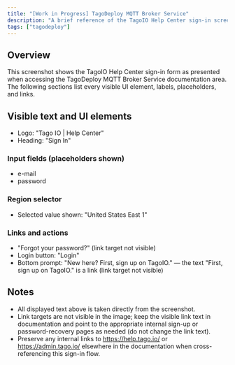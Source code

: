 ```yaml
---
title: "[Work in Progress] TagoDeploy MQTT Broker Service"
description: "A brief reference of the TagoIO Help Center sign-in screen captured in the screenshot, listing all visible fields, buttons, links, and labels for use in the TagoDeploy MQTT Broker Service documentation."
tags: ["tagodeploy"]
---
```


<!-- Image placeholder removed for build -->

## Overview
This screenshot shows the TagoIO Help Center sign-in form as presented when accessing the TagoDeploy MQTT Broker Service documentation area. The following sections list every visible UI element, labels, placeholders, and links.

## Visible text and UI elements
- Logo: "Tago IO | Help Center"
- Heading: "Sign In"

### Input fields (placeholders shown)
- e-mail
- password

### Region selector
- Selected value shown: "United States East 1"

### Links and actions
- "Forgot your password?" (link target not visible)
- Login button: "Login"
- Bottom prompt: "New here? First, sign up on TagoIO." — the text "First, sign up on TagoIO." is a link (link target not visible)

## Notes
- All displayed text above is taken directly from the screenshot.
- Link targets are not visible in the image; keep the visible link text in documentation and point to the appropriate internal sign-up or password-recovery pages as needed (do not change the link text).
- Preserve any internal links to https://help.tago.io/ or https://admin.tago.io/ elsewhere in the documentation when cross-referencing this sign-in flow.